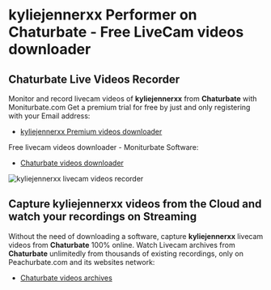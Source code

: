 # kyliejennerxx Performer on Chaturbate - Free LiveCam videos downloader

## Chaturbate Live Videos Recorder

Monitor and record livecam videos of **kyliejennerxx** from **Chaturbate** with Moniturbate.com
Get a premium trial for free by just and only registering with your Email address:
* [kyliejennerxx Premium videos downloader](https://moniturbate.com/request-demo-licence-key.html)

Free livecam videos downloader - Moniturbate Software:
* [Chaturbate videos downloader](https://moniturbate.com/moniturbate-download-software.html)

![kyliejennerxx livecam videos recorder](https://peachurnet.com/templates/moniturbate-software.png)


## Capture kyliejennerxx videos from the Cloud and watch your recordings on Streaming

Without the need of downloading a software, capture **kyliejennerxx** livecam videos from **Chaturbate** 100% online.
Watch Livecam archives from **Chaturbate** unlimitedly from thousands of existing recordings, only on Peachurbate.com and its websites network:
* [Chaturbate videos archives](https://peachurnet.com/)